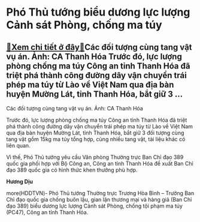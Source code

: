 Phó Thủ tướng biểu dương lực lượng Cảnh sát Phòng, chống ma túy
===============================================================

[:gift:Xem chi tiết ở đây:gift:](https://hddtvn.com/pho-thu-tuong-bieu-duong-luc-luong-canh-sat-phong-chong-ma-tuy-2/)Các đối tượng cùng tang vật vụ án. Ảnh: CA Thanh Hóa Trước đó, lực lượng phòng chống ma túy Công an tỉnh Thanh Hóa đã triệt phá thành công đường dây vận chuyển trái phép ma túy từ Lào về Việt Nam qua địa bàn huyện Mường Lát, tỉnh Thanh Hóa, bắt giữ 3 …
------------------------------------------------------------------------------------------------------------------------------------------------------------------------------------------------------------------------------------------------------------







 






 Các đối tượng cùng tang vật vụ án. Ảnh: CA Thanh Hóa 


Trước đó, lực lượng phòng chống ma túy Công an tỉnh Thanh Hóa đã triệt phá thành công đường dây vận chuyển trái phép ma túy từ Lào về Việt Nam qua địa bàn huyện Mường Lát, tỉnh Thanh Hóa, bắt giữ 3 đối tượng cùng tang vật gồm 15kg ma túy tổng hợp, cùng nhiều tang vật, tài liệu khác có liên quan.


Vì thế, Phó Thủ tướng yêu cầu Văn phòng Thường trực Ban Chỉ đạo 389 quốc gia phối hợp với Bộ Công an, Công an tỉnh Thanh Hóa đề xuất Ban Chỉ đạo 389 quốc gia có hình thức khen thưởng phù hợp.






**Hương Dịu**



more(HDDTVN)- Phó Thủ tướng Thường trực Trương Hòa Bình – Trưởng Ban Chỉ đạo quốc gia chống buôn lậu, gian lận thương mại và hàng giả (Ban Chỉ đạo 389) biểu dương lực lượng Cảnh sát Phòng, chống tội phạm ma túy (PC47), Công an tỉnh Thanh Hóa.

